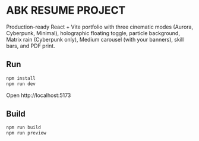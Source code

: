 # ABK RESUME PROJECT

Production-ready React + Vite portfolio with three cinematic modes (Aurora, Cyberpunk, Minimal), holographic floating toggle, particle background, Matrix rain (Cyberpunk only), Medium carousel (with your banners), skill bars, and PDF print.

## Run

```bash
npm install
npm run dev
```

Open http://localhost:5173

## Build

```bash
npm run build
npm run preview
```
